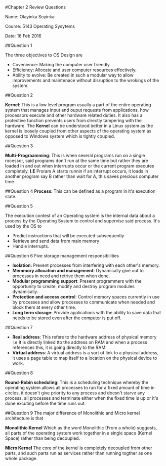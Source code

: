 #Chapter 2 Review Questions

Name: Olayinka Soyinka 

Course: 5143 Operating Sysytems 

Date: 16 Feb 2016 

##Question 1

The three objectives to OS Design are
- Covenience: Making the computer user friendly.
- Efficiency: Allocate and user computer resources effectively.
- Ability to evolve: Be created in such a modular way to allow improvements and maintenace without disruption to the wrokings of the system.

##Question 2

**Kernel**: This is a low level program usually a part of the entire operating system that manages input and ouput requests from applications, how processors execute and other hardware related duties. It also has a protective function prevents users from directly tampering with the hardware. The **Kernel** can be understood better in a Linux system as the kernel is loosely coupled from other aspects of the operating system as opposed to Windows system which is tightly coupled.

##Question 3

**Multi-Prograamming**: This is when several programs run on a single rocessor, said programs don't run at the same time but rather they are loaded in and out when interrupts occur or the current program executes completely. **I.E** Proram A starts runnin if an interrupt occurs, it loads in another program say B rather than wait for A, this saves precious computer time

##Question 4
**Process**: This can be defined as a program in it's execution state.

##Question 5

The execution contest of an Operating system is the internal data about a process by the Operating System to control and supervise said process. It's used by the OS to
- Predict instructions that will be executed subsequently
- Retrieve and send data from main memory
- Handle interrupts.

##Question 6
Five storage management responsibilities
- **Isolation**: Prevent processes from interfering with each other's memory.
- **Memmory allocation and management**: Dynamically give out to processes in need and retrive them when done.
- **Modular programming support**: Present programmers with the opportunity to create, modify and destroy program modules dynamically.
- **Protection and access control**: Control memory spaces currently in use by processes and allow processes to communicate when needed and block them at every other time.
- **Long term storage**:  Provide applications with the ability to save data that needs to be stored even after the computer is put off.

##Question 7

- **Real address**: This refers to the hardware address of physical memory I.e It is directly linked tto the address on RAM and when a process references this, it is going directly to the RAM.
- **Virtual address**: A virtual address is a sort of link to a physical address, it uses a page table to map itself to a location on the physical device to work.

##Question 8

**Round-Robin scheduling**:  This is a scheduling technique whereby the operating system allows all processes to run for a fixed amount of time in circles, it doesn't give priority to any process and doesn't starve any process, all processes and terminate either when the fixed time is up or it's done excuting before the time runs out.

##Question 9
The major difference of Monolithic and Micro kernel architecture is that

**Monolithic Kernel** Which as the word Monolithic (From a whole) suggests, all parts of the operating system work together in a single space (Kernel Space) rather than being decoupled.

**Micro Kernel** The core of the kernel is completely decoupled from other parts, and such parts run as services rather than running togther as one whole package.

